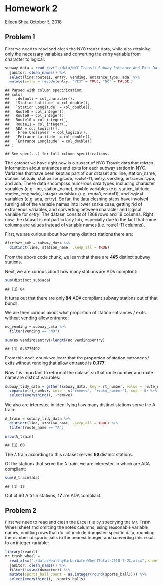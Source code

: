 Homework 2
================
Eileen Shea
October 5, 2018

## Problem 1

First we need to read and clean the NYC transit data, while also
retaining only the necessary variables and converting the *entry*
variable from character to
logical:

``` r
subway_data = read_csv("./data/NYC_Transit_Subway_Entrance_And_Exit_Data.csv") %>% 
  janitor::clean_names() %>% 
  select(line:route11, entry, vending, entrance_type, ada) %>% 
  mutate(entry = recode(entry, "YES" = TRUE, "NO" = FALSE))
```

    ## Parsed with column specification:
    ## cols(
    ##   .default = col_character(),
    ##   `Station Latitude` = col_double(),
    ##   `Station Longitude` = col_double(),
    ##   Route8 = col_integer(),
    ##   Route9 = col_integer(),
    ##   Route10 = col_integer(),
    ##   Route11 = col_integer(),
    ##   ADA = col_logical(),
    ##   `Free Crossover` = col_logical(),
    ##   `Entrance Latitude` = col_double(),
    ##   `Entrance Longitude` = col_double()
    ## )

    ## See spec(...) for full column specifications.

The dataset we have right now is a subset of NYC Transit data that
relates information about entrances and exits for each subway station in
NYC. Variables that have been kept as part of our dataset are: line,
station\_name, station\_latitude, station\_longitude, route1-11, entry,
vending, entrance\_type, and ada. These data encompass numerous data
types, including character variables (e.g. line, station\_name), double
variables (e.g. station\_latitude, station\_longitude), integer
variables (e.g. route8, route11), and logical variables (e.g. ada,
entry). So far, the data cleaning steps have involved turning all of the
variable names into lower snake case, getting rid of extraneous
variables, and converting between character and logical variable for
*entry*. The dataset consits of 1868 rows and 19 columns. Right now, the
dataset is not particularly tidy, especially due to the fact that some
columns are values instead of variable names (i.e. route1-11 columns).

First, we are curious about how many distinct stations there are:

``` r
distinct_sub = subway_data %>% 
  distinct(line, station_name, .keep_all = TRUE)
```

From the above code chunk, we learn that there are **465** distinct
subway stations.

Next, we are curious about how many stations are ADA compliant:

``` r
sum(distinct_sub$ada)
```

    ## [1] 84

It turns out that there are only **84** ADA compliant subway stations
out of that bunch.

We are then curious about what proportion of station entrances / exits
without vending allow entrance:

``` r
no_vending = subway_data %>% 
  filter(vending == "NO")

sum(no_vending$entry)/length(no_vending$entry)
```

    ## [1] 0.3770492

From this code chunk we learn that the proportion of station entrances /
exits without vending that allow entrance is **0.377**.

Now it is important to reformat the dataset so that route number and
route name are distinct
variables:

``` r
subway_tidy_data = gather(subway_data, key = rt_number, value = route_name, route1:route11) %>% 
  separate(rt_number, into = c("remove", "route_number"), sep = 5) %>% 
  select(everything(), -remove)
```

We also are interested in identifying how many distinct stations serve
the A train:

``` r
A_train = subway_tidy_data %>% 
  distinct(line, station_name, .keep_all = TRUE) %>% 
  filter(route_name == "A")

nrow(A_train)
```

    ## [1] 60

The A train according to this dataset serves **60** distinct stations.

Of the stations that serve the A train, we are interested in which are
ADA compliant:

``` r
sum(A_train$ada)
```

    ## [1] 17

Out of 60 A train stations, **17** are ADA compliant.

## Problem 2

First we need to read and clean the Excel file by specifying the
Mr. Trash Wheel sheet and omitting the notes columns, using reasonable
variable names, omitting rows that do not include dumpster-specific
data, rounding the number of sports balls to the nearest integer, and
converting this result to an integer variable:

``` r
library(readxl)
mr_trash_wheel = 
  read_xlsx("./data/HealthyHarborWaterWheelTotals2018-7-28.xlsx", sheet = "Mr. Trash Wheel", range = "A2:N338") %>% 
  janitor::clean_names() %>% 
  filter(!is.na(dumpster)) %>% 
  mutate(sports_ball_count = as.integer(round(sports_balls))) %>% 
  select(everything(), -sports_balls)
```
